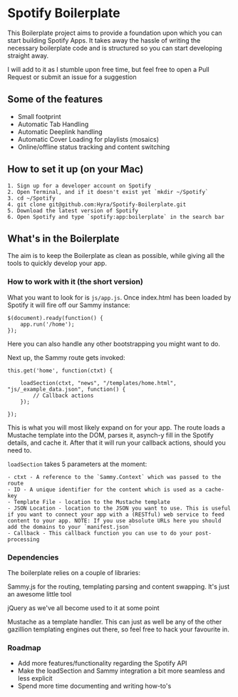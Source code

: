 # Spotify Boilerplate

This Boilerplate project aims to provide a foundation upon which you can start building Spotify Apps. It takes away the hassle of writing the necessary boilerplate code and is structured so you can start developing straight away.

I will add to it as I stumble upon free time, but feel free to open a Pull Request or submit an issue for a suggestion

## Some of the features
- Small footprint
- Automatic Tab Handling
- Automatic Deeplink handling
- Automatic Cover Loading for playlists (mosaics)
- Online/offline status tracking and content switching

## How to set it up (on your Mac)

	1. Sign up for a developer account on Spotify
	2. Open Terminal, and if it doesn't exist yet `mkdir ~/Spotify`
	3. cd ~/Spotify
	4. git clone git@github.com:Hyra/Spotify-Boilerplate.git
	5. Download the latest version of Spotify
	6. Open Spotify and type `spotify:app:boilerplate` in the search bar

## What's in the Boilerplate

The aim is to keep the Boilerplate as clean as possible, while giving all the tools to quickly develop your app.

### How to work with it (the short version)

What you want to look for is `js/app.js`. Once index.html has been loaded by Spotify it will fire off our Sammy instance:

	$(document).ready(function() {
		app.run('/home');
	}); 

Here you can also handle any other bootstrapping you might want to do.

Next up, the Sammy route gets invoked:

	this.get('home', function(ctxt) {
		
		loadSection(ctxt, "news", "/templates/home.html", "js/_example_data.json", function() {
			// Callback actions
		});

	});

This is what you will most likely expand on for your app.
The route loads a Mustache template into the DOM, parses it, asynch-y fill in the Spotify details, and cache it.
After that it will run your callback actions, should you need to.

`loadSection` takes 5 parameters at the moment:

	- ctxt - A reference to the `Sammy.Context` which was passed to the route
	- ID - A unique identifier for the content which is used as a cache-key
	- Template File - location to the Mustache template
	- JSON Location - location to the JSON you want to use. This is useful if you want to connect your app with a (RESTful) web service to feed content to your app. NOTE: If you use absolute URLs here you should add the domains to your `manifest.json`
	- Callback - This callback function you can use to do your post-processing

### Dependencies

The boilerplate relies on a couple of libraries:

Sammy.js for the routing, templating parsing and content swapping.
It's just an awesome little tool

jQuery as we've all become used to it at some point

Mustache as a template handler.
This can just as well be any of the other gazillion templating engines out there, so feel free to hack your favourite in.

### Roadmap

- Add more features/functionality regarding the Spotify API
- Make the loadSection and Sammy integration a bit more seamless and less explicit
- Spend more time documenting and writing how-to's